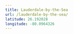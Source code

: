 ```yaml
---
title: Lauderdale-by-the-Sea
url: /lauderdale-by-the-sea/
latitude: 26.192028
longitude: -80.0964326
---
```

